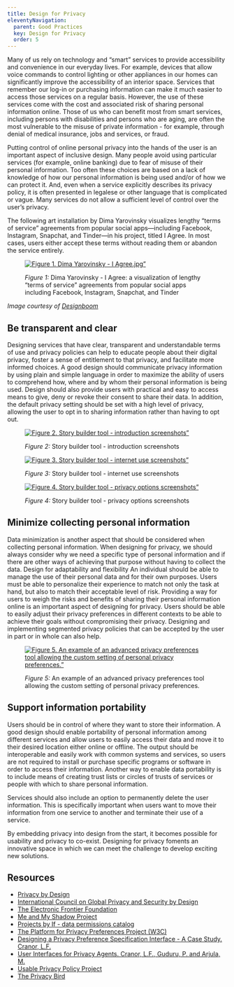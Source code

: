 ```yaml
---
title: Design for Privacy
eleventyNavigation:
  parent: Good Practices
  key: Design for Privacy
  order: 5
---
```

Many of us rely on technology and “smart” services to provide accessibility and convenience in our everyday lives. For
example, devices that allow voice commands to control lighting or other appliances in our homes can significantly
improve the accessibility of an interior space. Services that remember our log-in or purchasing information can make
it much easier to access those services on a regular basis. However, the use of these services come with the cost and
associated risk of sharing personal information online. Those of us who can benefit most from smart services,
including persons with disabilities and persons who are aging, are often the most vulnerable to the misuse of private
information - for example, through denial of medical insurance, jobs and services, or fraud.

Putting control of online personal privacy into the hands of the user is an important aspect of inclusive design. Many
people avoid using particular services (for example, online banking) due to fear of misuse of their personal
information. Too often these choices are based on a lack of knowledge of how our personal information is being used
and/or of how we can protect it. And, even when a service explicitly describes its privacy policy,  it is often
presented in legalese or other language that is complicated or vague. Many services do not allow a sufficient level of
control over the user’s privacy.

The following art installation by Dima Yarovinsky visualizes lengthy “terms of service” agreements from popular social
apps—including Facebook, Instagram, Snapchat, and Tinder—in his project, titled I Agree. In most cases, users either
accept these terms without reading them or abandon the service entirely.

<figure>

[![Figure 1. Dima Yarovinsky - I Agree.jpg”](/assets/images/DimaYarovinskyIAgree.jpg)](/assets/images/DimaYarovinskyIAgree.jpg)

<figcaption>

*Figure 1:* Dima Yarovinsky - I Agree: a visualization of lengthy “terms of service” agreements from popular social
apps including Facebook, Instagram, Snapchat, and Tinder

</figcaption>
</figure>

*Image courtesy of [Designboom](https://www.designboom.com/readers/dima-yarovinsky-visualizes-facebook-instagram-snapchat-terms-of-service-05-07-2018/)*

## Be transparent and clear

Designing services that have clear, transparent and understandable terms of use and privacy policies can help to
educate people about their digital privacy, foster a sense of entitlement to that privacy, and facilitate more
informed choices. A good design should communicate privacy information by using plain and simple language in order to
maximize the ability of users to comprehend how, where and by whom their personal information is being used. Design
should also provide users with practical and easy to access means to give, deny or revoke their consent to share their
data. In addition, the default privacy setting should be set with a high level of privacy, allowing the user to opt in
to sharing information rather than having to opt out.

<figure>

[![Figure 2. Story builder tool - introduction screenshots”](/assets/images/PrivacyIntroduction.png)](/assets/images/PrivacyIntroduction.png)

<figcaption>

*Figure 2:* Story builder tool - introduction screenshots

</figcaption>
</figure>

<figure>

[![Figure 3. Story builder tool - internet use screenshots”](/assets/images/PrivacyInternetUse.png)](/assets/images/PrivacyInternetUse.png)

<figcaption>

*Figure 3:* Story builder tool - internet use screenshots

</figcaption>
</figure>

<figure>

[![Figure 4. Story builder tool - privacy options screenshots”](/assets/images/PrivacyOptions.png)](/assets/images/PrivacyOptions.png)

<figcaption>

*Figure 4:* Story builder tool - privacy options screenshots

</figcaption>
</figure>

## Minimize collecting personal information

Data minimization is another aspect that should be considered when collecting personal information. When designing for
privacy, we should always consider why we need a specific type of personal information and if there are other ways of
achieving that purpose without having to collect the data.
Design for adaptability and flexibility
An individual should be able to manage the use of their personal data and for their own purposes. Users must be able
to personalize their experience to match not only the task at hand, but also to match their acceptable level of risk.
Providing a way for users to weigh the risks and benefits of sharing their personal information online is an important
aspect of designing for privacy. Users should be able to easily adjust their privacy preferences in different contexts
to be able to achieve their goals without compromising their privacy. Designing and implementing segmented privacy
policies that can be accepted by the user in part or in whole can also help.

<figure>

[![Figure 5. An example of an advanced privacy preferences tool allowing the custom setting of personal privacy preferences.”](/assets/images/PrivacyPreferencesTool.png)](/assets/images/PrivacyPreferencesTool.png)

<figcaption>

*Figure 5:* An example of an advanced privacy preferences tool allowing the custom setting of personal privacy preferences.

</figcaption>
</figure>

## Support information portability

Users should be in control of where they want to store their information. A good design should enable portability of
personal information among different services and allow users to easily access their data and move it to their desired
location either online or offline. The output should be interoperable and easily work with common systems and
services, so users are not required to install or purchase specific programs or software in order to access their
information. Another way to enable data portability is to include means of creating trust lists or circles of trusts
of services or people with which to share personal information.

Services should also include an option to permanently delete the user information. This is specifically important when
users want to move their information from one service to another and terminate their use of a service.

By embedding privacy into design from the start, it becomes possible for usability and privacy to co-exist. Designing
for privacy foments an innovative space in which we can meet the challenge to develop exciting new solutions.

## Resources

* [Privacy by Design](https://en.wikipedia.org/wiki/Privacy_by_design)
* [International Council on Global Privacy and Security by Design](https://gpsbydesign.org/)
* [The Electronic Frontier Foundation](https://www.eff.org/)
* [Me and My Shadow Project](https://myshadow.org/)
* [Projects by If - data permissions catalog](https://catalogue.projectsbyif.com/)
* [The Platform for Privacy Preferences Project (W3C)](https://www.w3.org/TR/P3P11/)
* [Designing a Privacy Preference Specification Interface - A Case Study. Cranor, L.F.](https://www.researchgate.net/publication/228773442_Designing_a_Privacy_Preference_Specification_Interface_A_Case_Study)
* [User Interfaces for Privacy Agents. Cranor, L.F., Guduru, P. and Arjula, M.](http://lorrie.cranor.org/pubs/privacy-bird-20050714.pdf)
* [Usable Privacy Policy Project](https://usableprivacy.org/)
* [The Privacy Bird](http://www.privacybird.org/)
